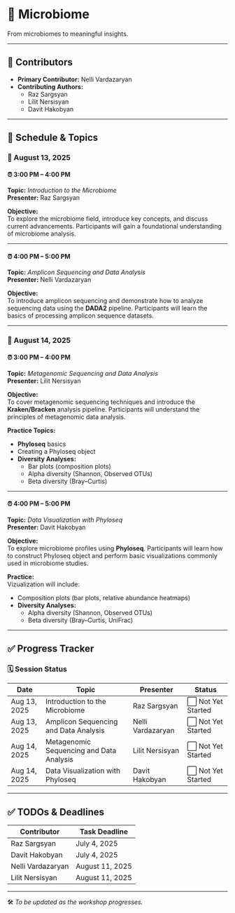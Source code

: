 # 🧬 Microbiome 

From microbiomes to meaningful insights.

---

## 👥 Contributors

- **Primary Contributor:** Nelli Vardazaryan  
- **Contributing Authors:**  
  - Raz Sargsyan  
  - Lilit Nersisyan  
  - Davit Hakobyan  

---

## 📅 Schedule & Topics

### 📍 August 13, 2025

#### ⏰ 3:00 PM – 4:00 PM  
**Topic:** *Introduction to the Microbiome*  
**Presenter:** Raz Sargsyan  

**Objective:**  
To explore the microbiome field, introduce key concepts, and discuss current advancements. Participants will gain a foundational understanding of microbiome analysis.

---

#### ⏰ 4:00 PM – 5:00 PM  
**Topic:** *Amplicon Sequencing and Data Analysis*  
**Presenter:** Nelli Vardazaryan  

**Objective:**  
To introduce amplicon sequencing and demonstrate how to analyze sequencing data using the **DADA2** pipeline. Participants will learn the basics of processing amplicon sequence datasets.

---

### 📍 August 14, 2025

#### ⏰ 3:00 PM – 4:00 PM  
**Topic:** *Metagenomic Sequencing and Data Analysis*  
**Presenter:** Lilit Nersisyan  

**Objective:**  
To cover metagenomic sequencing techniques and introduce the **Kraken/Bracken** analysis pipeline. Participants will understand the principles of metagenomic data analysis.

**Practice Topics:**  
- **Phyloseq** basics  
- Creating a Phyloseq object  
- **Diversity Analyses:**  
  - Bar plots (composition plots)  
  - Alpha diversity (Shannon, Observed OTUs)  
  - Beta diversity (Bray–Curtis)

---

#### ⏰ 4:00 PM – 5:00 PM  
**Topic:** *Data Visualization with Phyloseq*  
**Presenter:** Davit Hakobyan  

**Objective:**  
To explore microbiome profiles using **Phyloseq**. Participants will learn how to construct Phyloseq object and perform basic visualizations commonly used in microbiome studies.

**Practice:**  
Vizualization will include:
- Composition plots (bar plots, relative abundance heatmaps)  
- **Diversity Analyses:**  
  - Alpha diversity (Shannon, Observed OTUs)  
  - Beta diversity (Bray–Curtis, UniFrac)

---

## ✅ Progress Tracker

### 🗓️ Session Status

| **Date**       | **Topic**                                  | **Presenter**        | **Status**       |
|----------------|--------------------------------------------|----------------------|------------------|
| Aug 13, 2025   | Introduction to the Microbiome              | Raz Sargsyan         | ⬜ Not Yet Started |
| Aug 13, 2025   | Amplicon Sequencing and Data Analysis       | Nelli Vardazaryan    | ⬜ Not Yet Started |
| Aug 14, 2025   | Metagenomic Sequencing and Data Analysis    | Lilit Nersisyan      | ⬜ Not Yet Started |
| Aug 14, 2025   | Data Visualization with Phyloseq            | Davit Hakobyan       | ⬜ Not Yet Started |

---

## ✅ TODOs & Deadlines

| Contributor        | Task Deadline   |
|--------------------|-----------------|
| Raz Sargsyan       | July 4, 2025     |
| Davit Hakobyan     | July 4, 2025     |
| Nelli Vardazaryan  | August 11, 2025  |
| Lilit Nersisyan    | August 11, 2025  |

---

🛠️ _To be updated as the workshop progresses._
